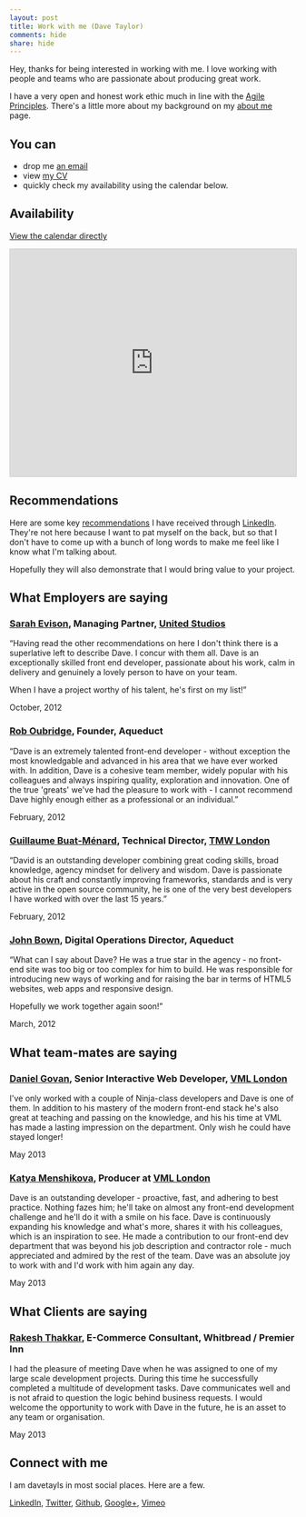 ```yaml
---
layout: post
title: Work with me (Dave Taylor)
comments: hide
share: hide
---
```


Hey, thanks for being interested in working with me. I love working with
people and teams who are passionate about producing great work.

I have a very open and honest work ethic much in line with the
[Agile Principles](http://agilemanifesto.org/principles.html). There's
a little more about my background on my [about me](/davetayls) page.

## You can
 - drop me [an email](mailto:dave.taylor@pogokid.com)
 - view [my CV](/cv)
 - quickly check my availability using the calendar below.

## Availability
[View the calendar directly](https://www.google.com/calendar/embed?mode=WEEK&amp;height=600&amp;wkst=2&amp;bgcolor=%23FFFFFF&amp;src=43997nha4g9al5mmd24ok3qdcg%40group.calendar.google.com&amp;color=%232F6309&amp;ctz=Europe%2FLondon)

<iframe src="https://www.google.com/calendar/embed?mode=MONTH&amp;height=400&amp;wkst=2&amp;bgcolor=%23FFFFFF&amp;src=43997nha4g9al5mmd24ok3qdcg%40group.calendar.google.com&amp;color=%232F6309&amp;ctz=Europe%2FLondon" frameborder="0" width="100%" height="400" style="border: solid 1px #ccc;"><!-- --></iframe>


## Recommendations

Here are some key [recommendations](http://www.linkedin.com/profile/view?id=41712048#recommendations) I have received through [LinkedIn](http://www.linkedin.com/in/davetayls). They're not here because I want to pat myself on the back, but so that I don't have to come up with a bunch of long words to make me feel like I know what I'm talking about.

Hopefully they will also demonstrate that I would bring value to your project.


## What Employers are saying

### [Sarah Evison](uk.linkedin.com/pub/sarah-evison/1/9a2/7a0), Managing Partner, [United Studios](http://unitedstudios.com)

“Having read the other recommendations on here I don't think there is a superlative left to describe Dave. I concur with them all. Dave is an exceptionally skilled front end developer, passionate about his work, calm in delivery and genuinely a lovely person to have on your team.

When I have a project worthy of his talent, he's first on my list!”

October, 2012

### [Rob Oubridge](http://www.linkedin.com/pub/rob-oubridge/1/167/845), Founder, Aqueduct

“Dave is an extremely talented front-end developer - without exception the most knowledgable and advanced in his area that we have ever worked with. In addition, Dave is a cohesive team member, widely popular with his colleagues and always inspiring quality, exploration and innovation. One of the true 'greats' we've had the pleasure to work with - I cannot recommend Dave highly enough either as a professional or an individual.”

February, 2012

### [Guillaume Buat-Ménard](http://www.linkedin.com/in/buatmenard), Technical Director, [TMW London](http://www.tmw.co.uk)

“David is an outstanding developer combining great coding skills, broad knowledge, agency mindset for delivery and wisdom. Dave is passionate about his craft and constantly improving frameworks, standards and is very active in the open source community, he is one of the very best developers I have worked with over the last 15 years.”

February, 2012

### [John Bown](http://www.linkedin.com/in/johnbown), Digital Operations Director, Aqueduct

“What can I say about Dave? He was a true star in the agency - no front-end site was too big or too complex for him to build. He was responsible for introducing new ways of working and for raising the bar in terms of HTML5 websites, web apps and responsive design.

Hopefully we work together again soon!”

March, 2012


## What team-mates are saying

### [Daniel Govan](http://uk.linkedin.com/pub/daniel-govan/1/751/922/), Senior Interactive Web Developer, [VML London](http://london.vml.com)

I've only worked with a couple of Ninja-class developers and Dave is one of them. In addition to his mastery of the modern front-end stack he's also great at teaching and passing on the knowledge, and his his time at VML has made a lasting impression on the department. Only wish he could have stayed longer!

May 2013

### [Katya Menshikova](http://uk.linkedin.com/in/katyamenshikova/), Producer at [VML London](http://london.vml.com)

Dave is an outstanding developer - proactive, fast, and adhering to best practice. Nothing fazes him; he'll take on almost any front-end development challenge and he'll do it with a smile on his face. Dave is continuously expanding his knowledge and what's more, shares it with his colleagues, which is an inspiration to see. He made a contribution to our front-end dev department that was beyond his job description and contractor role - much appreciated and admired by the rest of the team. Dave was an absolute joy to work with and I'd work with him again any day.

May 2013


## What Clients are saying

### [Rakesh Thakkar](http://uk.linkedin.com/pub/rakesh-thakkar/14/3a2/64a/), E-Commerce Consultant, Whitbread / Premier Inn

I had the pleasure of meeting Dave when he was assigned to one of my large scale development projects. During this time he successfully completed a multitude of development tasks. Dave communicates well and is not afraid to question the logic behind business requests. I would welcome the opportunity to work with Dave in the future, he is an asset to any team or organisation.

May 2013



## Connect with me

I am davetayls in most social places. Here are a few.

[LinkedIn](http://www.linkedin.com/in/davetayls),
[Twitter](http://twitter.com/davetayls),
[Github](http://github.com/davetayls),
[Google+](https://plus.google.com/103477668197991622209),
[Vimeo](https://vimeo.com/davetayls)

